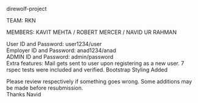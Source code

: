 direwolf-project

TEAM: RKN

MEMBERS: KAVIT MEHTA / ROBERT MERCER / NAVID UR RAHMAN

User ID and Password: user1234/user 
<br>
Employer ID and Password: anad1234/anad 
<br>
ADMIN ID and Password: admin/password
<br>
Extra features:
Mail gets sent to user upon registering as a new user.
7 rspec tests were included and verified.
Bootstrap Styling Added
<br>

Please review respectively if something goes wrong.
Some additions may be made before resubmission.
<br>
Thanks 
Navid

